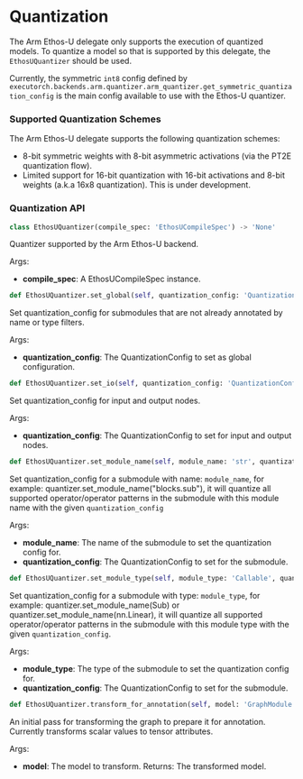 # Quantization

The Arm Ethos-U delegate only supports the execution of quantized models. To quantize a model so that is supported by this delegate, the `EthosUQuantizer` should be used.

Currently, the symmetric `int8` config defined by `executorch.backends.arm.quantizer.arm_quantizer.get_symmetric_quantization_config` is the main config available to use with the Ethos-U quantizer.

### Supported Quantization Schemes

The Arm Ethos-U delegate supports the following quantization schemes:

- 8-bit symmetric weights with 8-bit asymmetric activations (via the PT2E quantization flow).
- Limited support for 16-bit quantization with 16-bit activations and 8-bit weights (a.k.a 16x8 quantization). This is under development.

### Quantization API

```python
class EthosUQuantizer(compile_spec: 'EthosUCompileSpec') -> 'None'
```
Quantizer supported by the Arm Ethos-U backend.

Args:
- **compile_spec**: A EthosUCompileSpec instance.

```python
def EthosUQuantizer.set_global(self, quantization_config: 'QuantizationConfig') -> 'TOSAQuantizer':
```
Set quantization_config for submodules that are not already annotated by name or type filters.

Args:
- **quantization_config**: The QuantizationConfig to set as global configuration.

```python
def EthosUQuantizer.set_io(self, quantization_config: 'QuantizationConfig') -> 'TOSAQuantizer':
```
Set quantization_config for input and output nodes.

Args:
- **quantization_config**: The QuantizationConfig to set for input and output nodes.

```python
def EthosUQuantizer.set_module_name(self, module_name: 'str', quantization_config: 'Optional[QuantizationConfig]') -> 'TOSAQuantizer':
```
Set quantization_config for a submodule with name: `module_name`, for example:
quantizer.set_module_name("blocks.sub"), it will quantize all supported operator/operator
patterns in the submodule with this module name with the given `quantization_config`

Args:
- **module_name**: The name of the submodule to set the quantization config for.
- **quantization_config**: The QuantizationConfig to set for the submodule.

```python
def EthosUQuantizer.set_module_type(self, module_type: 'Callable', quantization_config: 'QuantizationConfig') -> 'TOSAQuantizer':
```
Set quantization_config for a submodule with type: `module_type`, for example:
quantizer.set_module_name(Sub) or quantizer.set_module_name(nn.Linear), it will quantize all supported operator/operator
patterns in the submodule with this module type with the given `quantization_config`.

Args:
- **module_type**: The type of the submodule to set the quantization config for.
- **quantization_config**: The QuantizationConfig to set for the submodule.

```python
def EthosUQuantizer.transform_for_annotation(self, model: 'GraphModule') -> 'GraphModule':
```
An initial pass for transforming the graph to prepare it for annotation.
Currently transforms scalar values to tensor attributes.

Args:
- **model**: The model to transform.
Returns:
    The transformed model.
